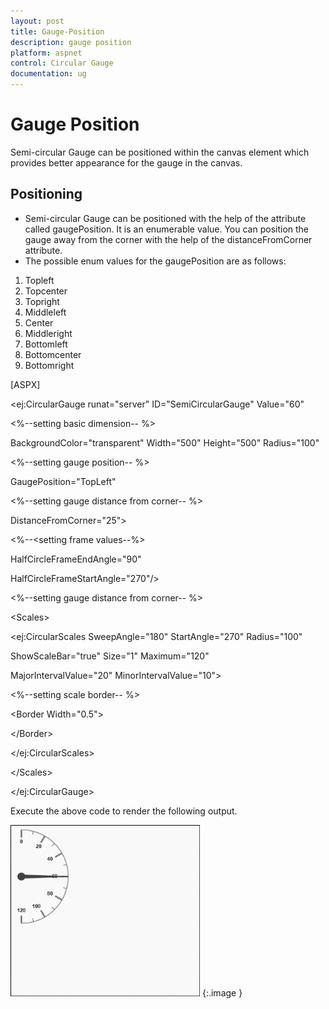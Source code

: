 ```yaml
---
layout: post
title: Gauge-Position
description: gauge position
platform: aspnet
control: Circular Gauge
documentation: ug
---
```


# Gauge Position

Semi-circular Gauge can be positioned within the canvas element which provides better appearance for the gauge in the canvas.

## Positioning

* Semi-circular Gauge can be positioned with the help of the attribute called gaugePosition. It is an enumerable value. You can position the gauge away from the corner with the help of the distanceFromCorner attribute. 
* The possible enum values for the gaugePosition are as follows:
1. Topleft
2. Topcenter
3. Topright
4. Middleleft
5. Center
6. Middleright
7. Bottomleft
8. Bottomcenter
9. Bottomright



[ASPX]

<ej:CircularGauge runat="server" ID="SemiCircularGauge" Value="60"



&lt;%--setting basic dimension-- %&gt;

BackgroundColor="transparent" Width="500" Height="500" Radius="100"



&lt;%--setting gauge position-- %&gt;

GaugePosition="TopLeft"



&lt;%--setting gauge distance from corner-- %&gt;

DistanceFromCorner="25">



&lt;%--&lt;setting frame values--%&gt;

<Frame FrameType="HalfCircle"

HalfCircleFrameEndAngle="90"

HalfCircleFrameStartAngle="270"/>



&lt;%--setting gauge distance from corner-- %&gt;

&lt;Scales&gt;

<ej:CircularScales SweepAngle="180" StartAngle="270" Radius="100"

ShowScaleBar="true" Size="1" Maximum="120"

MajorIntervalValue="20" MinorIntervalValue="10">



&lt;%--setting scale border-- %&gt;

&lt;Border Width="0.5"&gt;

&lt;/Border&gt;

&lt;/ej:CircularScales&gt;

&lt;/Scales&gt;

&lt;/ej:CircularGauge&gt;



Execute the above code to render the following output.

 ![](Gauge-Position_images/Gauge-Position_img1.png)
{:.image }


